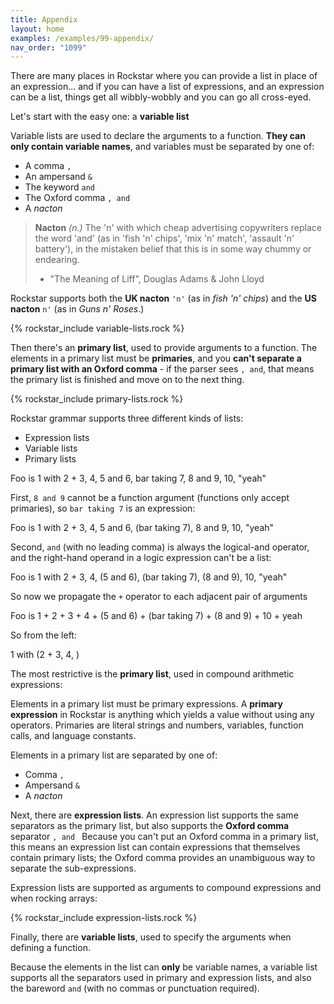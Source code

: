 ```yaml
---
title: Appendix
layout: home
examples: /examples/99-appendix/
nav_order: "1099"
---
```

There are many places in Rockstar where you can provide a list in place of an expression... and if you can have a list of expressions, and an expression can be a list, things get all wibbly-wobbly and you can go all cross-eyed.

Let's start with the easy one: a **variable list**

Variable lists are used to declare the arguments to a function. **They can only contain variable names**, and variables must be separated by one of:

* A comma `,`
* An ampersand `&`
* The keyword `and`
* The Oxford comma `, and`
* A *nacton*

> **Nacton** *(n.)* The 'n' with which cheap advertising copywriters replace the word 'and' (as in 'fish 'n' chips', 'mix 'n' match', 'assault 'n' battery'), in the mistaken belief that this is in some way chummy or endearing.
>
> 	- "The Meaning of Liff", Douglas Adams & John Lloyd

Rockstar supports both the **UK nacton** `'n'` (as in *fish 'n' chips*) and the **US nacton** `n'` (as in *Guns n' Roses*.)

{% rockstar_include variable-lists.rock %}

Then there's an **primary list**, used to provide arguments to a function. The elements in a primary list must be **primaries**, and you **can't separate a primary list with an Oxford comma** - if the parser sees `, and`, that means the primary list is finished and move on to the next thing.

{% rockstar_include primary-lists.rock %}


Rockstar grammar supports three different kinds of lists:

* Expression lists
* Variable lists
* Primary lists

Foo is 1 with 2 + 3, 4, 5 and 6, bar taking 7, 8 and 9, 10, "yeah"

First, `8 and 9` cannot be a function argument (functions only accept primaries), so `bar taking 7` is an expression:

Foo is 1 with 2 + 3, 4, 5 and 6, (bar taking 7), 8 and 9, 10, "yeah"

Second, ` and `  (with no leading comma) is always the logical-and operator, and the right-hand operand in a logic expression can't be a list:

Foo is 1 with 2 + 3, 4, (5 and 6), (bar taking 7), (8 and 9), 10, "yeah"

So now we propagate the `+` operator to each adjacent pair of arguments

Foo is 1 + 2 + 3 + 4 + (5 and 6) + (bar taking 7) + (8 and 9) + 10 + yeah

So from the left:

1 with (2 + 3, 4, )

The most restrictive is the **primary list**, used in compound arithmetic expressions:

Elements in a primary list must be primary expressions. A **primary expression** in Rockstar is anything which yields a value without using any operators. Primaries are literal strings and numbers, variables, function calls, and language constants.

Elements in a primary list are separated by one of:

* Comma `,`
* Ampersand `&`
* A *nacton*



Next, there are **expression lists**. An expression list supports the same separators as the primary list, but also supports the **Oxford comma** separator `, and ` Because you can't put an Oxford comma in a primary list, this means an expression list can contain expressions that themselves contain primary lists; the Oxford comma provides an unambiguous way to separate the sub-expressions.

Expression lists are supported as arguments to compound expressions and when rocking arrays:

{% rockstar_include expression-lists.rock %}

Finally, there are **variable lists**, used to specify the arguments when defining a function.

Because the elements in the list can **only** be variable names, a variable list supports all the separators used in primary and expression lists, and also the bareword ` and ` (with no commas or punctuation required).